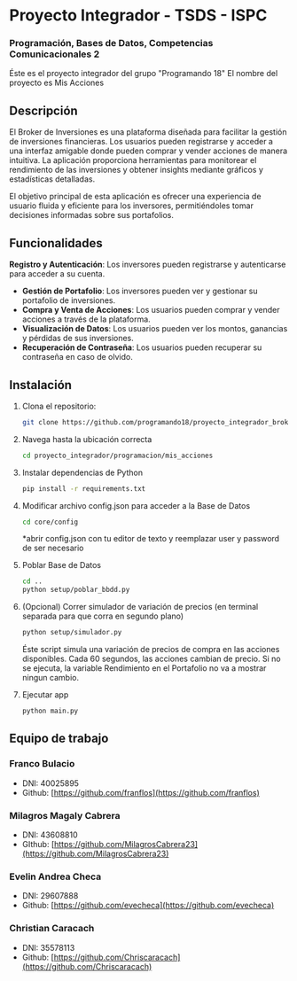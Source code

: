 # Proyecto Integrador - TSDS - ISPC
### Programación, Bases de Datos, Competencias Comunicacionales 2 


Éste es el proyecto integrador del grupo "Programando 18"
El nombre del proyecto es Mis Acciones

## Descripción

El Broker de Inversiones es una plataforma diseñada para facilitar la gestión de inversiones financieras. Los usuarios pueden registrarse y acceder a una interfaz amigable donde pueden comprar y vender acciones de manera intuitiva. La aplicación proporciona herramientas para monitorear el rendimiento de las inversiones y obtener insights mediante gráficos y estadísticas detalladas.

El objetivo principal de esta aplicación es ofrecer una experiencia de usuario fluida y eficiente para los inversores, permitiéndoles tomar decisiones informadas sobre sus portafolios.

## Funcionalidades

**Registro y Autenticación**: Los inversores pueden registrarse y autenticarse para acceder a su cuenta.
- **Gestión de Portafolio**: Los inversores pueden ver y gestionar su portafolio de inversiones.
- **Compra y Venta de Acciones**: Los usuarios pueden comprar y vender acciones a través de la plataforma.
- **Visualización de Datos**: Los usuarios pueden ver los montos, ganancias y pérdidas de sus inversiones.
- **Recuperación de Contraseña**: Los usuarios pueden recuperar su contraseña en caso de olvido.

## Instalación
1. Clona el repositorio:
   ```bash
   git clone https://github.com/programando18/proyecto_integrador_broker
   ```
2. Navega hasta la ubicación correcta
   ```bash
   cd proyecto_integrador/programacion/mis_acciones
   ```
3. Instalar dependencias de Python
   ```bash
   pip install -r requirements.txt
   ```
4. Modificar archivo config.json para acceder a la Base de Datos
   ```bash
   cd core/config
   ```
   *abrir config.json con tu editor de texto y reemplazar user y password de ser necesario
   
6. Poblar Base de Datos
   ```bash
   cd ..
   python setup/poblar_bbdd.py
   ```
7. (Opcional) Correr simulador de variación de precios (en terminal separada para que corra en segundo plano)
   ```bash
   python setup/simulador.py
   ```
   Éste script simula una variación de precios de compra en las acciones disponibles. Cada 60 segundos, las acciones cambian de precio.
   Si no se ejecuta, la variable Rendimiento en el Portafolio no va a mostrar ningun cambio.
9. Ejecutar app
   ```bash
   python main.py
   ```

## Equipo de trabajo

### Franco Bulacio
- DNI: 40025895
- Github: [https://github.com/franflos](https://github.com/franflos)

### Milagros Magaly Cabrera
- DNI: 43608810
- GIthub: [https://github.com/MilagrosCabrera23](https://github.com/MilagrosCabrera23)

### Evelin Andrea Checa
- DNI: 29607888
- Github: [https://github.com/evecheca](https://github.com/evecheca)

### Christian Caracach
- DNI: 35578113
- Github: [https://github.com/Chriscaracach](https://github.com/Chriscaracach)
